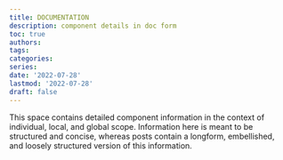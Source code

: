 ```yaml
---
title: DOCUMENTATION
description: component details in doc form
toc: true
authors:
tags:
categories:
series:
date: '2022-07-28'
lastmod: '2022-07-28'
draft: false
---
```


This space contains detailed component information in the context of individual, local, and global scope. Information here is meant to be structured and concise, whereas posts contain a longform, embellished, and loosely structured version of this information.
